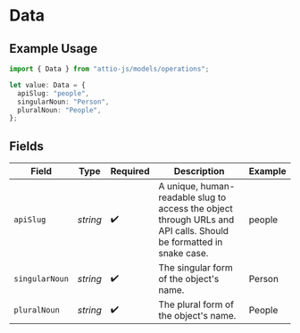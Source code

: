 # Data

## Example Usage

```typescript
import { Data } from "attio-js/models/operations";

let value: Data = {
  apiSlug: "people",
  singularNoun: "Person",
  pluralNoun: "People",
};
```

## Fields

| Field                                                                                                             | Type                                                                                                              | Required                                                                                                          | Description                                                                                                       | Example                                                                                                           |
| ----------------------------------------------------------------------------------------------------------------- | ----------------------------------------------------------------------------------------------------------------- | ----------------------------------------------------------------------------------------------------------------- | ----------------------------------------------------------------------------------------------------------------- | ----------------------------------------------------------------------------------------------------------------- |
| `apiSlug`                                                                                                         | *string*                                                                                                          | :heavy_check_mark:                                                                                                | A unique, human-readable slug to access the object through URLs and API calls. Should be formatted in snake case. | people                                                                                                            |
| `singularNoun`                                                                                                    | *string*                                                                                                          | :heavy_check_mark:                                                                                                | The singular form of the object's name.                                                                           | Person                                                                                                            |
| `pluralNoun`                                                                                                      | *string*                                                                                                          | :heavy_check_mark:                                                                                                | The plural form of the object's name.                                                                             | People                                                                                                            |